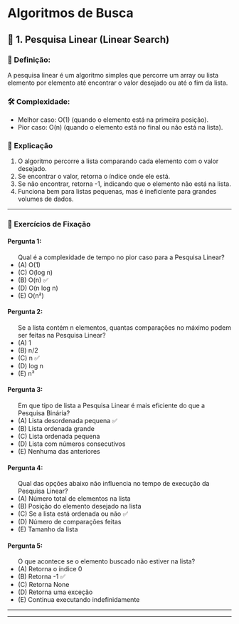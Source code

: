 # Algoritmos de Busca

## 📌 1. Pesquisa Linear (Linear Search)

### 📖 Definição:

A pesquisa linear é um algoritmo simples que percorre um array ou lista elemento por elemento até encontrar o valor desejado ou até o fim da lista.

### 🛠️ Complexidade:

- Melhor caso: O(1) (quando o elemento está na primeira posição).
- Pior caso: O(n) (quando o elemento está no final ou não está na lista).

### 📌 Explicação

1. O algoritmo percorre a lista comparando cada elemento com o valor desejado.
2. Se encontrar o valor, retorna o índice onde ele está.
3. Se não encontrar, retorna -1, indicando que o elemento não está na lista.
4. Funciona bem para listas pequenas, mas é ineficiente para grandes volumes de dados.

---

### 🎯 Exercícios de Fixação

#### Pergunta 1:

<ul>Qual é a complexidade de tempo no pior caso para a Pesquisa Linear?
    <li>(A) O(1)</li>
    <li>(C) O(log n)</li>
    <li>(B) O(n) ✅</li>
    <li>(D) O(n log n)</li>
    <li>(E) O(n²)</li>
</ul>

#### Pergunta 2:
<ul>Se a lista contém n elementos, quantas comparações no máximo podem ser feitas na Pesquisa Linear?
    <li>(A) 1</li>
    <li>(B) n/2</li>
    <li>(C) n ✅</li>
    <li>(D) log n</li>
    <li>(E) n²</li>
</ul>

#### Pergunta 3:
<ul>Em que tipo de lista a Pesquisa Linear é mais eficiente do que a Pesquisa Binária?
    <li>(A) Lista desordenada pequena ✅</li>
    <li>(B) Lista ordenada grande</li>
    <li>(C) Lista ordenada pequena</li>
    <li>(D) Lista com números consecutivos</li>
    <li>(E) Nenhuma das anteriores</li>
</ul>

#### Pergunta 4:
<ul>Qual das opções abaixo não influencia no tempo de execução da Pesquisa Linear?
    <li>(A) Número total de elementos na lista</li>
    <li>(B) Posição do elemento desejado na lista</li>
    <li>(C) Se a lista está ordenada ou não ✅</li>
    <li>(D) Número de comparações feitas</li>
    <li>(E) Tamanho da lista</li>
</ul>

#### Pergunta 5:
<ul>O que acontece se o elemento buscado não estiver na lista?
    <li>(A) Retorna o índice 0</li>
    <li>(B) Retorna -1 ✅</li>
    <li>(C) Retorna None</li>
    <li>(D) Retorna uma exceção</li>
    <li>(E) Continua executando indefinidamente</li>
</ul>

---
---